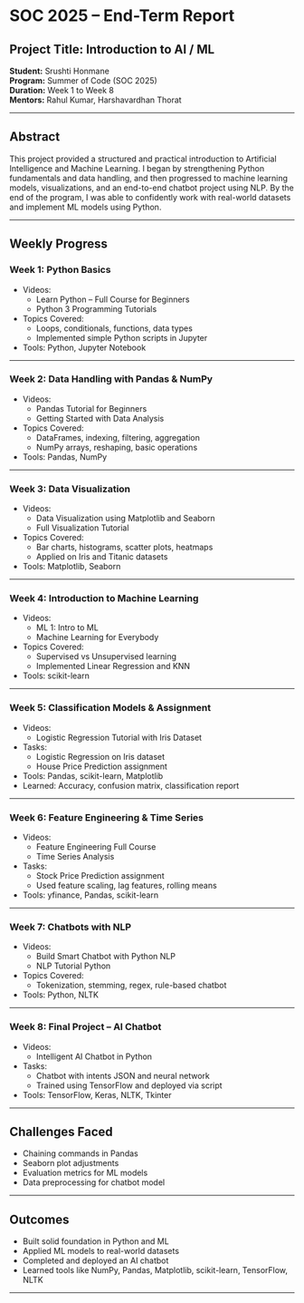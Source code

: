 # SOC 2025 – End-Term Report

## Project Title: Introduction to AI / ML  
**Student:** Srushti Honmane  
**Program:** Summer of Code (SOC 2025)  
**Duration:** Week 1 to Week 8  
**Mentors:** Rahul Kumar, Harshavardhan Thorat  

---

## Abstract  
This project provided a structured and practical introduction to Artificial Intelligence and Machine Learning. I began by strengthening Python fundamentals and data handling, and then progressed to machine learning models, visualizations, and an end-to-end chatbot project using NLP. By the end of the program, I was able to confidently work with real-world datasets and implement ML models using Python.

---

## Weekly Progress

### Week 1: Python Basics  
- Videos:  
  - Learn Python – Full Course for Beginners  
  - Python 3 Programming Tutorials  
- Topics Covered:  
  - Loops, conditionals, functions, data types  
  - Implemented simple Python scripts in Jupyter  
- Tools: Python, Jupyter Notebook

---

### Week 2: Data Handling with Pandas & NumPy  
- Videos:  
  - Pandas Tutorial for Beginners  
  - Getting Started with Data Analysis  
- Topics Covered:  
  - DataFrames, indexing, filtering, aggregation  
  - NumPy arrays, reshaping, basic operations  
- Tools: Pandas, NumPy  

---

### Week 3: Data Visualization  
- Videos:  
  - Data Visualization using Matplotlib and Seaborn  
  - Full Visualization Tutorial  
- Topics Covered:  
  - Bar charts, histograms, scatter plots, heatmaps  
  - Applied on Iris and Titanic datasets  
- Tools: Matplotlib, Seaborn  

---

### Week 4: Introduction to Machine Learning  
- Videos:  
  - ML 1: Intro to ML  
  - Machine Learning for Everybody  
- Topics Covered:  
  - Supervised vs Unsupervised learning  
  - Implemented Linear Regression and KNN  
- Tools: scikit-learn  

---

### Week 5: Classification Models & Assignment  
- Videos:  
  - Logistic Regression Tutorial with Iris Dataset  
- Tasks:  
  - Logistic Regression on Iris dataset  
  - House Price Prediction assignment  
- Tools: Pandas, scikit-learn, Matplotlib  
- Learned: Accuracy, confusion matrix, classification report  

---

### Week 6: Feature Engineering & Time Series  
- Videos:  
  - Feature Engineering Full Course  
  - Time Series Analysis  
- Tasks:  
  - Stock Price Prediction assignment  
  - Used feature scaling, lag features, rolling means  
- Tools: yfinance, Pandas, scikit-learn  

---

### Week 7: Chatbots with NLP  
- Videos:  
  - Build Smart Chatbot with Python NLP  
  - NLP Tutorial Python  
- Topics Covered:  
  - Tokenization, stemming, regex, rule-based chatbot  
- Tools: Python, NLTK  

---

### Week 8: Final Project – AI Chatbot  
- Videos:  
  - Intelligent AI Chatbot in Python  
- Tasks:  
  - Chatbot with intents JSON and neural network  
  - Trained using TensorFlow and deployed via script  
- Tools: TensorFlow, Keras, NLTK, Tkinter  

---

## Challenges Faced  
- Chaining commands in Pandas  
- Seaborn plot adjustments  
- Evaluation metrics for ML models  
- Data preprocessing for chatbot model  

---

## Outcomes  
- Built solid foundation in Python and ML  
- Applied ML models to real-world datasets  
- Completed and deployed an AI chatbot  
- Learned tools like NumPy, Pandas, Matplotlib, scikit-learn, TensorFlow, NLTK  

---


